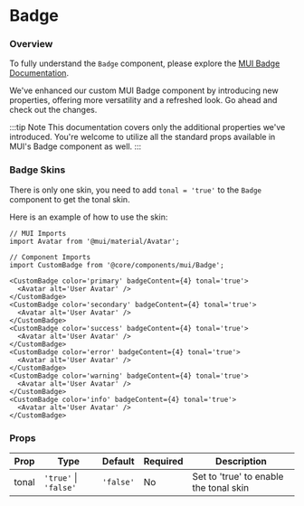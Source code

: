 # Badge

### Overview

To fully understand the `Badge` component, please explore the [MUI Badge Documentation](https://mui.com/material-ui/react-badge/).

We've enhanced our custom MUI Badge component by introducing new properties, offering more versatility and a refreshed look. Go ahead and check out the changes.

:::tip Note
This documentation covers only the additional properties we've introduced. You're welcome to utilize all the standard props available in MUI's Badge component as well.
:::

### Badge Skins

There is only one skin, you need to add `tonal = 'true'` to the `Badge` component to get the tonal skin.

Here is an example of how to use the skin:

```tsx
// MUI Imports
import Avatar from '@mui/material/Avatar';

// Component Imports
import CustomBadge from '@core/components/mui/Badge';

<CustomBadge color='primary' badgeContent={4} tonal='true'>
  <Avatar alt='User Avatar' />
</CustomBadge>
<CustomBadge color='secondary' badgeContent={4} tonal='true'>
  <Avatar alt='User Avatar' />
</CustomBadge>
<CustomBadge color='success' badgeContent={4} tonal='true'>
  <Avatar alt='User Avatar' />
</CustomBadge>
<CustomBadge color='error' badgeContent={4} tonal='true'>
  <Avatar alt='User Avatar' />
</CustomBadge>
<CustomBadge color='warning' badgeContent={4} tonal='true'>
  <Avatar alt='User Avatar' />
</CustomBadge>
<CustomBadge color='info' badgeContent={4} tonal='true'>
  <Avatar alt='User Avatar' />
</CustomBadge>
```

### Props

| Prop  | Type                  | Default   | Required | Description                            |
|-------|-----------------------|-----------|----------|----------------------------------------|
| tonal | `'true'` \| `'false'` | `'false'`   | No       | Set to 'true' to enable the tonal skin |
